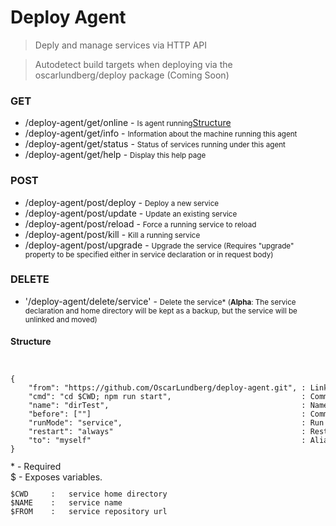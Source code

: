 # Deploy Agent
> Deply and manage services via HTTP API

> Autodetect build targets when deploying via the oscarlundberg/deploy package (Coming Soon)

<h3>GET</h3>
<ul>
    <li>/deploy-agent/get/online - <small>Is agent running</small><a href="#structure">Structure</a></li>
    <li>/deploy-agent/get/info - <small>Information about the machine running this agent</small></li>
    <li>/deploy-agent/get/status - <small>Status of services running under this agent</small></li>
    <li>/deploy-agent/get/help - <small>Display this help page</small></li>
</ul>
<h3>POST</h3>
<ul>
    <li>/deploy-agent/post/deploy - <small>Deploy a new service</small></li>
    <li>/deploy-agent/post/update - <small>Update an existing service</small></li>
    <li>/deploy-agent/post/reload - <small>Force a running service to reload</small></li>
    <li>/deploy-agent/post/kill - <small>Kill a running service</small></li>
    <li>/deploy-agent/post/upgrade - <small>Upgrade the service (Requires "upgrade" property to be specified either in service declaration or in request body)</small></li>
</ul>
<h3>DELETE</h3>
<ul><li>'/deploy-agent/delete/service' - <small>Delete the service* (<b>Alpha</b>: The service declaration and home directory will be kept as a backup, but the service will be unlinked and moved)</small></li>
</ul>
<h4 id="structure">Structure</h4>
<code>
<pre>
{
    "from": "https://github.com/OscarLundberg/deploy-agent.git", : Link to git repo - <b>*</b>
    "cmd": "cd $CWD; npm run start",                             : Command to execute in order to run service - <b>* $</b>
    "name": "dirTest",                                           : Name/Label for the service (Should be URL-safe) - <b>*</b>
    "before": [""]                                               : Commands to run before deploying.    Default: ["git clone $FROM"] - <b>$</b>
    "runMode": "service",                                        : Run mode for the service.            Default: "service"
    "restart": "always"                                          : Restart mode for the service.        Default: "restart"
    "to": "myself"                                               : Alias for current deploy-agent
}
</pre></code>
<div>* - Required</div>
<div>$ - Exposes variables.
<code>
<pre>
$CWD     :   service home directory
$NAME    :   service name
$FROM    :   service repository url
</pre>
</code>
</div>